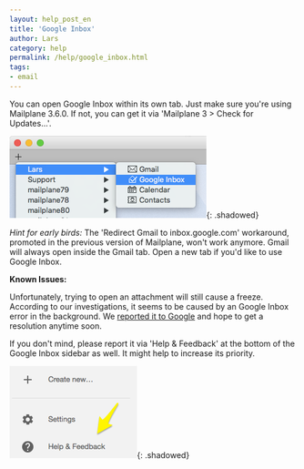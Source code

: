 ```yaml
---
layout: help_post_en
title: 'Google Inbox'
author: Lars
category: help
permalink: /help/google_inbox.html
tags:
- email
---
```


You can open Google Inbox within its own tab. Just make sure you're using Mailplane 3.6.0. If not, you can get it via 'Mailplane 3 > Check for Updates...'.

![Add Google Inbox Tab](/assets/help/2016-01-11-google_inbox/add_google_inbox_tab.png){: .shadowed}

*Hint for early birds:* The 'Redirect Gmail to inbox.google.com' workaround, promoted in the previous version of Mailplane, won't work anymore. Gmail will always open inside the Gmail tab. Open a new tab if you'd like to use Google Inbox.


**Known Issues:**

Unfortunately, trying to open an attachment will still cause a freeze. According to our investigations, it seems to be caused by an Google Inbox error in the background. We <a href="https://productforums.google.com/forum/#!topic/inbox/Got2HCzvL2I;context-place=topicsearchin/inbox/freeze">reported it to Google</a> and hope to get a resolution anytime soon.

If you don't mind, please report it via 'Help & Feedback' at the bottom of the Google Inbox sidebar as well. It might help to increase its priority.

![Help & Feedback](/assets/help/2016-01-11-google_inbox/help_and_feedback.png){: .shadowed}